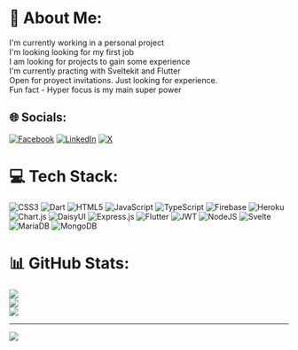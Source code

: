# 💫 About Me:
I'm currently working in a personal project<br>I'm looking looking for my first job<br>I am looking for projects to gain some experience<br>I'm currently practing with Sveltekit and Flutter<br>Open for proyect invitations. Just looking for experience.<br>Fun fact - Hyper focus is my main super power


## 🌐 Socials:
[![Facebook](https://img.shields.io/badge/Facebook-%231877F2.svg?logo=Facebook&logoColor=white)](https://facebook.com/lucaalsa) [![LinkedIn](https://img.shields.io/badge/LinkedIn-%230077B5.svg?logo=linkedin&logoColor=white)](https://linkedin.com/in/luis-carlos-alvarez-samaniego-733250117) [![X](https://img.shields.io/badge/X-black.svg?logo=X&logoColor=white)](https://x.com/elringo70) 

# 💻 Tech Stack:
![CSS3](https://img.shields.io/badge/css3-%231572B6.svg?style=flat&logo=css3&logoColor=white) ![Dart](https://img.shields.io/badge/dart-%230175C2.svg?style=flat&logo=dart&logoColor=white) ![HTML5](https://img.shields.io/badge/html5-%23E34F26.svg?style=flat&logo=html5&logoColor=white) ![JavaScript](https://img.shields.io/badge/javascript-%23323330.svg?style=flat&logo=javascript&logoColor=%23F7DF1E) ![TypeScript](https://img.shields.io/badge/typescript-%23007ACC.svg?style=flat&logo=typescript&logoColor=white) ![Firebase](https://img.shields.io/badge/firebase-%23039BE5.svg?style=flat&logo=firebase) ![Heroku](https://img.shields.io/badge/heroku-%23430098.svg?style=flat&logo=heroku&logoColor=white) ![Chart.js](https://img.shields.io/badge/chart.js-F5788D.svg?style=flat&logo=chart.js&logoColor=white) ![DaisyUI](https://img.shields.io/badge/daisyui-5A0EF8?style=flat&logo=daisyui&logoColor=white) ![Express.js](https://img.shields.io/badge/express.js-%23404d59.svg?style=flat&logo=express&logoColor=%2361DAFB) ![Flutter](https://img.shields.io/badge/Flutter-%2302569B.svg?style=flat&logo=Flutter&logoColor=white) ![JWT](https://img.shields.io/badge/JWT-black?style=flat&logo=JSON%20web%20tokens) ![NodeJS](https://img.shields.io/badge/node.js-6DA55F?style=flat&logo=node.js&logoColor=white) ![Svelte](https://img.shields.io/badge/svelte-%23f1413d.svg?style=flat&logo=svelte&logoColor=white) ![MariaDB](https://img.shields.io/badge/MariaDB-003545?style=flat&logo=mariadb&logoColor=white) ![MongoDB](https://img.shields.io/badge/MongoDB-%234ea94b.svg?style=flat&logo=mongodb&logoColor=white)
# 📊 GitHub Stats:
![](https://github-readme-stats.vercel.app/api?username=elringo70&theme=tokyonight&hide_border=false&include_all_commits=true&count_private=true)<br/>
![](https://github-readme-streak-stats.herokuapp.com/?user=elringo70&theme=tokyonight&hide_border=false)<br/>
![](https://github-readme-stats.vercel.app/api/top-langs/?username=elringo70&theme=tokyonight&hide_border=false&include_all_commits=true&count_private=true&layout=compact)

---
[![](https://visitcount.itsvg.in/api?id=elringo70&icon=0&color=6)](https://visitcount.itsvg.in)

<!-- Proudly created with GPRM ( https://gprm.itsvg.in ) -->
